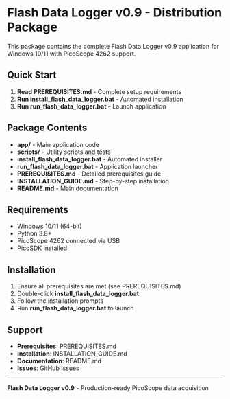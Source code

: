 # Flash Data Logger v0.9 - Distribution Package

This package contains the complete Flash Data Logger v0.9 application
for Windows 10/11 with PicoScope 4262 support.

## Quick Start

1. **Read PREREQUISITES.md** - Complete setup requirements
2. **Run install_flash_data_logger.bat** - Automated installation
3. **Run run_flash_data_logger.bat** - Launch application

## Package Contents

- **app/** - Main application code
- **scripts/** - Utility scripts and tests
- **install_flash_data_logger.bat** - Automated installer
- **run_flash_data_logger.bat** - Application launcher
- **PREREQUISITES.md** - Detailed prerequisites guide
- **INSTALLATION_GUIDE.md** - Step-by-step installation
- **README.md** - Main documentation

## Requirements

- Windows 10/11 (64-bit)
- Python 3.8+
- PicoScope 4262 connected via USB
- PicoSDK installed

## Installation

1. Ensure all prerequisites are met (see PREREQUISITES.md)
2. Double-click **install_flash_data_logger.bat**
3. Follow the installation prompts
4. Run **run_flash_data_logger.bat** to launch

## Support

- **Prerequisites**: PREREQUISITES.md
- **Installation**: INSTALLATION_GUIDE.md
- **Documentation**: README.md
- **Issues**: GitHub Issues

---
**Flash Data Logger v0.9** - Production-ready PicoScope data acquisition
